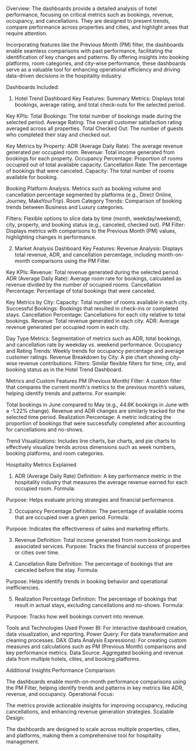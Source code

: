 

Overview:
The dashboards provide a detailed analysis of hotel performance, focusing on critical metrics such as bookings, revenue, occupancy, and cancellations. They are designed to present trends, compare performance across properties and cities, and highlight areas that require attention.

Incorporating features like the Previous Month (PM) filter, the dashboards enable seamless comparisons with past performance, facilitating the identification of key changes and patterns. By offering insights into booking platforms, room categories, and city-wise performance, these dashboards serve as a valuable tool for enhancing operational efficiency and driving data-driven decisions in the hospitality industry.


Dashboards Included:

1. Hotel Trend Dashboard
Key Features:
Summary Metrics: Displays total bookings, average rating, and total check-outs for the selected period.

Key KPIs:
Total Bookings: The total number of bookings made during the selected period.
Average Rating: The overall customer satisfaction rating averaged across all properties.
Total Checked Out: The number of guests who completed their stay and checked out.

Key Metrics by Property:
ADR (Average Daily Rate): The average revenue generated per occupied room.
Revenue: Total income generated from bookings for each property.
Occupancy Percentage: Proportion of rooms occupied out of total available capacity.
Cancellation Rate: The percentage of bookings that were canceled.
Capacity: The total number of rooms available for booking.

Booking Platform Analysis: Metrics such as booking volume and cancellation percentage segmented by platforms (e.g., Direct Online, Journey, MakeYourTrip).
Room Category Trends: Comparison of booking trends between Business and Luxury categories.

Filters: Flexible options to slice data by time (month, weekday/weekend), city, property, and booking status (e.g., canceled, checked out).
PM Filter: Displays metrics with comparisons to the Previous Month (PM) values, highlighting changes in performance.


2. Market Analysis Dashboard
Key Features:
Revenue Analysis: Displays total revenue, ADR, and cancellation percentage, including month-on-month comparisons using the PM Filter.

Key KPIs:
Revenue: Total revenue generated during the selected period.
ADR (Average Daily Rate): Average room rate for bookings, calculated as revenue divided by the number of occupied rooms.
Cancellation Percentage: Percentage of total bookings that were canceled.

Key Metrics by City:
Capacity: Total number of rooms available in each city.
Successful Bookings: Bookings that resulted in check-ins or completed stays.
Cancellation Percentage: Cancellations for each city relative to total bookings.
Revenue: Total revenue generated in each city.
ADR: Average revenue generated per occupied room in each city.

Day Type Metrics: Segmentation of metrics such as ADR, total bookings, and cancellation rate by weekday vs. weekend performance.
Occupancy and Rating Trends: Weekly trends for occupancy percentage and average customer ratings.
Revenue Breakdown by City: A pie chart showing city-wise revenue contributions.
Filters: Similar flexible filters for time, city, and booking status as in the Hotel Trend Dashboard.



Metrics and Custom Features
PM (Previous Month) Filter:
A custom filter that compares the current month's metrics to the previous month’s values, helping identify trends and patterns. For example:

Total bookings in June compared to May (e.g., 44.6K bookings in June with a -1.22% change).
Revenue and ADR changes are similarly tracked for the selected time period.
Realization Percentage:
A metric indicating the proportion of bookings that were successfully completed after accounting for cancellations and no-shows.

Trend Visualizations:
Includes line charts, bar charts, and pie charts to effectively visualize trends across dimensions such as week numbers, booking platforms, and room categories.



Hospitality Metrics Explained
1. ADR (Average Daily Rate)
Definition: A key performance metric in the hospitality industry that measures the average revenue earned for each occupied room.
Formula:
​
 
Purpose: Helps evaluate pricing strategies and financial performance.


2. Occupancy Percentage
Definition: The percentage of available rooms that are occupied over a given period.
Formula:

Purpose: Indicates the effectiveness of sales and marketing efforts.


3. Revenue
Definition: Total income generated from room bookings and associated services.
Purpose: Tracks the financial success of properties or cities over time.


4. Cancellation Rate
Definition: The percentage of bookings that are canceled before the stay.
Formula:

Purpose: Helps identify trends in booking behavior and operational inefficiencies.


5. Realization Percentage
Definition: The percentage of bookings that result in actual stays, excluding cancellations and no-shows.
Formula:

Purpose: Tracks how well bookings convert into revenue.



Tools and Technologies Used
Power BI: For interactive dashboard creation, data visualization, and reporting.
Power Query: For data transformation and cleaning processes.
DAX (Data Analysis Expressions): For creating custom measures and calculations such as PM (Previous Month) comparisons and key performance metrics.
Data Source: Aggregated booking and revenue data from multiple hotels, cities, and booking platforms.



Additional Insights
Performance Comparison:

The dashboards enable month-on-month performance comparisons using the PM Filter, helping identify trends and patterns in key metrics like ADR, revenue, and occupancy.
Operational Focus:

The metrics provide actionable insights for improving occupancy, reducing cancellations, and enhancing revenue generation strategies.
Scalable Design:

The dashboards are designed to scale across multiple properties, cities, and platforms, making them a comprehensive tool for hospitality management.